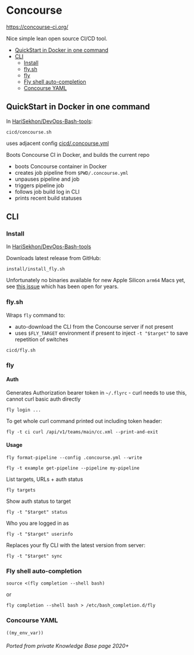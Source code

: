 # Concourse

https://concourse-ci.org/

Nice simple lean open source CI/CD tool.

<!-- INDEX_START -->
- [QuickStart in Docker in one command](#quickstart-in-docker-in-one-command)
- [CLI](#cli)
  - [Install](#install)
  - [fly.sh](#flysh)
  - [fly](#fly)
  - [Fly shell auto-completion](#fly-shell-auto-completion)
  - [Concourse YAML](#concourse-yaml)
<!-- INDEX_END -->

## QuickStart in Docker in one command

In [HariSekhon/DevOps-Bash-tools](devops-bash-tools.md):

```shell
cicd/concourse.sh
```

uses adjacent config [cicd/.concourse.yml](https://github.com/HariSekhon/DevOps-Bash-tools/blob/master/cicd/.concourse.yml)

Boots Concourse CI in Docker, and builds the current repo

- boots Concourse container in Docker
- creates job pipeline from `$PWD/.concourse.yml`
- unpauses pipeline and job
- triggers pipeline job
- follows job build log in CLI
- prints recent build statuses

## CLI

### Install

In [HariSekhon/DevOps-Bash-tools](devops-bash-tools.md)

Downloads latest release from GitHub:

```shell
install/install_fly.sh
```

Unfortunately no binaries available for new Apple Silicon `arm64` Macs yet, see
[this issue](https://github.com/concourse/concourse/issues/1379) which has been open for years.

### fly.sh

Wraps `fly` command to:

- auto-download the CLI from the Concourse server if not present
- uses `$FLY_TARGET` environment if present to inject `-t "$target"` to save repetition of switches

```shell
cicd/fly.sh
```

### fly

#### Auth

Generates Authorization bearer token in `~/.flyrc` - curl needs to use this, cannot curl basic auth directly

```shell
fly login ...
```

To get whole curl command printed out including token header:

```shell
fly -t ci curl /api/v1/teams/main/cc.xml --print-and-exit
```

#### Usage

```shell
fly format-pipeline --config .concourse.yml --write
```

```shell
fly -t example get-pipeline --pipeline my-pipeline
```


List targets, URLs + auth status

```shell
fly targets
```

Show auth status to target

```shell
fly -t "$target" status
```

Who you are logged in as

```shell
fly -t "$target" userinfo
```

Replaces your fly CLI with the latest version from server:

```shell
fly -t "$target" sync
```

### Fly shell auto-completion

```shell
source <(fly completion --shell bash)
```

or

```shell
fly completion --shell bash > /etc/bash_completion.d/fly
```

### Concourse YAML

```
((my_env_var))
```

###### Ported from private Knowledge Base page 2020+
